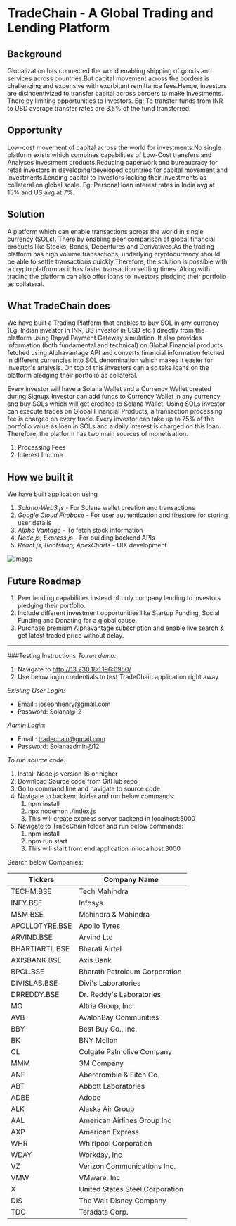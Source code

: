 # TradeChain - A Global Trading and Lending Platform

## Background
Globalization has connected the world enabling shipping of goods and services across countries.But capital movement across the borders is challenging and expensive with exorbitant remittance fees.Hence, investors are disincentivized to transfer capital across borders to make investments. There by limiting opportunities to investors.
Eg: To transfer funds from INR to USD average transfer rates are 3.5% of the fund transferred.

## Opportunity
Low-cost movement of capital across the world for investments.No single platform exists which combines capabilities of Low-Cost transfers and Analyses investment products.Reducing paperwork and bureaucracy for retail investors in developing/developed countries for capital movement and investments.Lending capital to investors locking their investments as collateral on global scale.
Eg: Personal loan interest rates in India avg at 15% and US avg at 7%.

## Solution
A platform which can enable transactions across the world in single currency (SOLs). There by enabling peer comparison of global financial products like Stocks, Bonds, Debentures and Derivatives.As the trading platform has high volume transactions, underlying cryptocurrency should be able to settle transactions quickly.Therefore, the solution is possible with a crypto platform as it has faster transaction settling times. Along with trading the platform can also offer loans to investors pledging their portfolio as collateral.

## What TradeChain does
  We have built a Trading Platform that enables to buy SOL in any currency (Eg: Indian investor in INR, US investor in USD etc.) directly from the platform using Rapyd Payment Gateway simulation. It also provides information (both fundamental and technical) on Global Financial products fetched using Alphavantage API and converts financial information fetched in different currencies into SOL denomination which makes it easier for investor's analysis. On top of this investors can also take loans on the platform pledging their portfolio as collateral.
  
   Every investor will have a Solana Wallet and a Currency Wallet created during Signup. Investor can add funds to Currency Wallet in any currency and buy SOLs which will get credited to Solana Wallet. Using SOLs investor can execute trades on Global Financial Products, a transaction processing fee is charged on every trade. Every investor can take up to 75% of the portfolio value as loan in SOLs and a daily interest is charged on this loan. Therefore, the platform has two main sources of monetisation.
1. Processing Fees
2. Interest Income

## How we built it
We have built application using 
1. _Solana-Web3.js_ - For Solana wallet creation and transactions
2. _Google Cloud Firebase_ - For user authentication and firestore for storing user details
3. _Alpha Vantage_ - To fetch stock information
4. _Node.js, Express.js_ - For building backend APIs
5. _React.js, Bootstrap, ApexCharts_ - UIX development

![image](https://user-images.githubusercontent.com/127075397/224971247-73165e41-66c7-45cd-9e97-c03152c860ab.png)

## Future Roadmap
1. Peer lending capabilities instead of only company lending to investors pledging their portfolio.
2. Include different investment opportunities like Startup Funding, Social Funding and Donating for a global cause.
3. Purchase premium Alphavantage subscription and enable live search & get latest traded price without delay.

-----------------------------
###Testing Instructions
_To run demo:_
1. Navigate to http://13.230.186.196:6950/
2. Use below login credentials to test TradeChain application right away

_Existing User Login:_
- Email : josephhenry@gmail.com 
- Password: Solana@12

_Admin Login:_
- Email : tradechain@gmail.com 
- Password: Solanaadmin@12

_To run source code:_
1. Install Node.js version 16 or higher
2. Download Source code from GitHub repo
3. Go to command line and navigate to source code
4. Navigate to backend folder and run below commands: 
    1. npm install 
    2. npx nodemon ./index.js 
    3. This will create express server backend in localhost:5000
5. Navigate to TradeChain folder and run below commands: 
    1. npm install
    2. npm run start 
    3. This will start front end application in localhost:3000

Search below Companies:
	
| Tickers | Company Name |
|--------| -------|
| TECHM.BSE| Tech Mahindra |
| INFY.BSE| Infosys |
| M&M.BSE| Mahindra & Mahindra |
| APOLLOTYRE.BSE| Apollo Tyres |
| ARVIND.BSE| Arvind Ltd |
| BHARTIARTL.BSE| Bharati Airtel |
| AXISBANK.BSE| Axis Bank |
| BPCL.BSE| Bharath Petroleum Corporation |
| DIVISLAB.BSE| Divi's Laboratories |
| DRREDDY.BSE| Dr. Reddy's Laboratories |
| MO| Altria Group, Inc. |
| AVB| AvalonBay Communities |
| BBY| Best Buy Co., Inc. |
| BK| BNY Mellon |
| CL| Colgate Palmolive Company |
| MMM| 3M Company |
| ANF| Abercrombie & Fitch Co. |
| ABT| Abbott Laboratories |
| ADBE| Adobe |
| ALK| Alaska Air Group |
| AAL| American Airlines Group Inc |
| AXP| American Express |
| WHR| Whirlpool Corporation |
| WDAY| Workday, Inc |
| VZ| Verizon Communications Inc. |
| VMW| VMware, Inc |
| X| United States Steel Corporation |
| DIS| The Walt Disney Company |
| TDC| Teradata Corp. |
